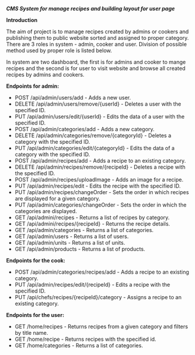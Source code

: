 ***CMS System for manage recipes and building layout for user page***

**Introduction**

The aim of project is to manage recipes created by admins or cookers and publishing them to public website sorted and assigned to proper category. There are 3 roles in system - admin, cooker and user. Division of possible method used by proper role is listed below. 

In system are two dashboard, the first is for admins and cooker to mange recipes and the second is for user to visit website and browse all created recipes by admins and cookers.


**Endpoints for admin:**
- POST /api/admin/users/add - Adds a new user.
- DELETE /api/admin/users/remove/{userId} - Deletes a user with the specified ID.
- PUT /api/admin/users/edit/{userId} - Edits the data of a user with the specified ID.
- POST /api/admin/categories/add - Adds a new category.
- DELETE /api/admin/categories/remove/{categoryId} - Deletes a category with the specified ID.
- PUT /api/admin/categories/edit/{categoryId} - Edits the data of a category with the specified ID.
- POST /api/admin/recipes/add - Adds a recipe to an existing category.
- DELETE /api/admin/recipes/remove/{recipeId} - Deletes a recipe with the specified ID.
- POST /api/admin/recipes/uploadImage - Adds an image for a recipe.
- PUT /api/admin/recipes/edit - Edits the recipe with the specified ID.
- PUT /api/admin/recipes/changeOrder - Sets the order in which recipes are displayed for a given category.
- PUT /api/admin/categories/changeOrder - Sets the order in which the categories are displayed.
- GET /api/admini/recipes - Returns a list of recipes by category.
- GET /api/admini/recipes/{recipeId} - Returns the recipe details.
- GET /api/admin/categories - Returns a list of categories.
- GET /api/admin/users - Returns a list of users.
- GET /api/admin/units - Returns a list of units.
- GET /api/admin/products - Returns a list of products.

**Endpoints for the cook:**
- POST /api/admin/categories/recipes/add - Adds a recipe to an existing category.
- PUT /api/admin/recipes/edit/{recipeId} - Edits a recipe with the specified ID.
- PUT /api/chefs/recipes/{recipeId}/category - Assigns a recipe to an existing category.

**Endpoints for the user:**
- GET /home/recipes - Returns recipes from a given category and filters by title name.
- GET /home/recipe - Returns recipes with the specified id.
- GET /home/categories - Returns a list of categories.
  
